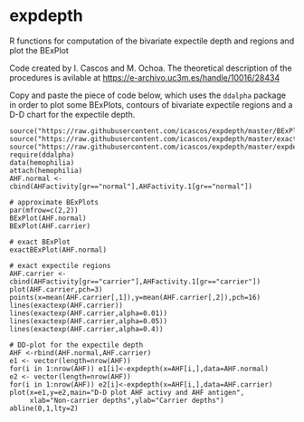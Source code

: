 # expdepth
R functions for computation of the bivariate expectile depth and regions and plot the BExPlot

Code created by I. Cascos and M. Ochoa. The theoretical description of the procedures is avilable at
https://e-archivo.uc3m.es/handle/10016/28434

Copy and paste the piece of code below, which uses the `ddalpha` package in order to plot some BExPlots, contours of bivariate expectile regions and a D-D chart for the expectile depth.

```{r}
source("https://raw.githubusercontent.com/icascos/expdepth/master/BExPlot.R")
source("https://raw.githubusercontent.com/icascos/expdepth/master/exactexp.R")
source("https://raw.githubusercontent.com/icascos/expdepth/master/expdepth.R")
require(ddalpha)
data(hemophilia)
attach(hemophilia)
AHF.normal <-cbind(AHFactivity[gr=="normal"],AHFactivity.1[gr=="normal"])

# approximate BExPlots
par(mfrow=c(2,2))
BExPlot(AHF.normal)
BExPlot(AHF.carrier)

# exact BExPlot
exactBExPlot(AHF.normal)

# exact expectile regions
AHF.carrier <-cbind(AHFactivity[gr=="carrier"],AHFactivity.1[gr=="carrier"])
plot(AHF.carrier,pch=3)
points(x=mean(AHF.carrier[,1]),y=mean(AHF.carrier[,2]),pch=16)
lines(exactexp(AHF.carrier))
lines(exactexp(AHF.carrier,alpha=0.01))
lines(exactexp(AHF.carrier,alpha=0.05))
lines(exactexp(AHF.carrier,alpha=0.4))

# DD-plot for the expectile depth
AHF <-rbind(AHF.normal,AHF.carrier)
e1 <- vector(length=nrow(AHF))
for(i in 1:nrow(AHF)) e1[i]<-expdepth(x=AHF[i,],data=AHF.normal)
e2 <- vector(length=nrow(AHF))
for(i in 1:nrow(AHF)) e2[i]<-expdepth(x=AHF[i,],data=AHF.carrier)
plot(x=e1,y=e2,main="D-D plot AHF activy and AHF antigen",
     xlab="Non-carrier depths",ylab="Carrier depths")
abline(0,1,lty=2)
```
